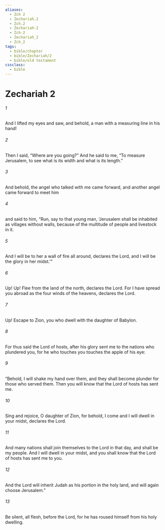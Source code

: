```yaml
---
aliases:
  - Zch 2
  - Zechariah.2
  - Zch.2
  - Zechariah-2
  - Zch-2
  - Zechariah_2
  - Zch_2
tags:
  - bible/chapter
  - bible/Zechariah/2
  - bible/old testament
cssclass:
  - bible
---
```


# Zechariah 2

###### 1
And I lifted my eyes and saw, and behold, a man with a measuring line in his hand!
###### 2
Then I said, “Where are you going?” And he said to me, “To measure Jerusalem, to see what is its width and what is its length.”
###### 3
And behold, the angel who talked with me came forward, and another angel came forward to meet him
###### 4
and said to him, “Run, say to that young man, ‘Jerusalem shall be inhabited as villages without walls, because of the multitude of people and livestock in it.
###### 5
And I will be to her a wall of fire all around, declares the Lord, and I will be the glory in her midst.’”
###### 6
Up! Up! Flee from the land of the north, declares the Lord. For I have spread you abroad as the four winds of the heavens, declares the Lord.
###### 7
Up! Escape to Zion, you who dwell with the daughter of Babylon.
###### 8
For thus said the Lord of hosts, after his glory sent me to the nations who plundered you, for he who touches you touches the apple of his eye:
###### 9
“Behold, I will shake my hand over them, and they shall become plunder for those who served them. Then you will know that the Lord of hosts has sent me.
###### 10
Sing and rejoice, O daughter of Zion, for behold, I come and I will dwell in your midst, declares the Lord.
###### 11
And many nations shall join themselves to the Lord in that day, and shall be my people. And I will dwell in your midst, and you shall know that the Lord of hosts has sent me to you.
###### 12
And the Lord will inherit Judah as his portion in the holy land, and will again choose Jerusalem.”
###### 13
Be silent, all flesh, before the Lord, for he has roused himself from his holy dwelling.


